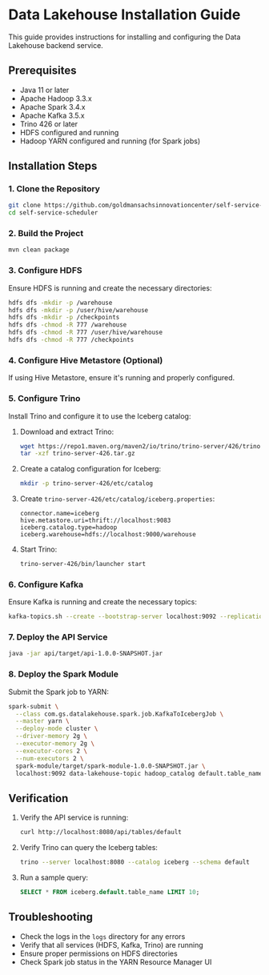 # Data Lakehouse Installation Guide

This guide provides instructions for installing and configuring the Data Lakehouse backend service.

## Prerequisites

- Java 11 or later
- Apache Hadoop 3.3.x
- Apache Spark 3.4.x
- Apache Kafka 3.5.x
- Trino 426 or later
- HDFS configured and running
- Hadoop YARN configured and running (for Spark jobs)

## Installation Steps

### 1. Clone the Repository

```bash
git clone https://github.com/goldmansachsinnovationcenter/self-service-scheduler.git
cd self-service-scheduler
```

### 2. Build the Project

```bash
mvn clean package
```

### 3. Configure HDFS

Ensure HDFS is running and create the necessary directories:

```bash
hdfs dfs -mkdir -p /warehouse
hdfs dfs -mkdir -p /user/hive/warehouse
hdfs dfs -mkdir -p /checkpoints
hdfs dfs -chmod -R 777 /warehouse
hdfs dfs -chmod -R 777 /user/hive/warehouse
hdfs dfs -chmod -R 777 /checkpoints
```

### 4. Configure Hive Metastore (Optional)

If using Hive Metastore, ensure it's running and properly configured.

### 5. Configure Trino

Install Trino and configure it to use the Iceberg catalog:

1. Download and extract Trino:
   ```bash
   wget https://repo1.maven.org/maven2/io/trino/trino-server/426/trino-server-426.tar.gz
   tar -xzf trino-server-426.tar.gz
   ```

2. Create a catalog configuration for Iceberg:
   ```bash
   mkdir -p trino-server-426/etc/catalog
   ```

3. Create `trino-server-426/etc/catalog/iceberg.properties`:
   ```properties
   connector.name=iceberg
   hive.metastore.uri=thrift://localhost:9083
   iceberg.catalog.type=hadoop
   iceberg.warehouse=hdfs://localhost:9000/warehouse
   ```

4. Start Trino:
   ```bash
   trino-server-426/bin/launcher start
   ```

### 6. Configure Kafka

Ensure Kafka is running and create the necessary topics:

```bash
kafka-topics.sh --create --bootstrap-server localhost:9092 --replication-factor 1 --partitions 3 --topic data-lakehouse-topic
```

### 7. Deploy the API Service

```bash
java -jar api/target/api-1.0.0-SNAPSHOT.jar
```

### 8. Deploy the Spark Module

Submit the Spark job to YARN:

```bash
spark-submit \
  --class com.gs.datalakehouse.spark.job.KafkaToIcebergJob \
  --master yarn \
  --deploy-mode cluster \
  --driver-memory 2g \
  --executor-memory 2g \
  --executor-cores 2 \
  --num-executors 2 \
  spark-module/target/spark-module-1.0.0-SNAPSHOT.jar \
  localhost:9092 data-lakehouse-topic hadoop_catalog default.table_name
```

## Verification

1. Verify the API service is running:
   ```bash
   curl http://localhost:8080/api/tables/default
   ```

2. Verify Trino can query the Iceberg tables:
   ```bash
   trino --server localhost:8080 --catalog iceberg --schema default
   ```

3. Run a sample query:
   ```sql
   SELECT * FROM iceberg.default.table_name LIMIT 10;
   ```

## Troubleshooting

- Check the logs in the `logs` directory for any errors
- Verify that all services (HDFS, Kafka, Trino) are running
- Ensure proper permissions on HDFS directories
- Check Spark job status in the YARN Resource Manager UI
